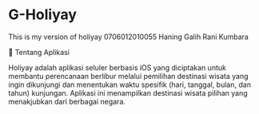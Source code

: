 # G-Holiyay
This is my version of holiyay 
0706012010055 Haning Galih Rani Kumbara

📱 Tentang Aplikasi

Holiyay adalah aplikasi seluler berbasis iOS yang diciptakan untuk membantu perencanaan berlibur melalui pemilihan destinasi wisata yang ingin dikunjungi dan menentukan waktu spesifik (hari, tanggal, bulan, dan tahun) kunjungan. Aplikasi ini menampilkan destinasi wisata pilihan yang menakjubkan dari berbagai negara.
